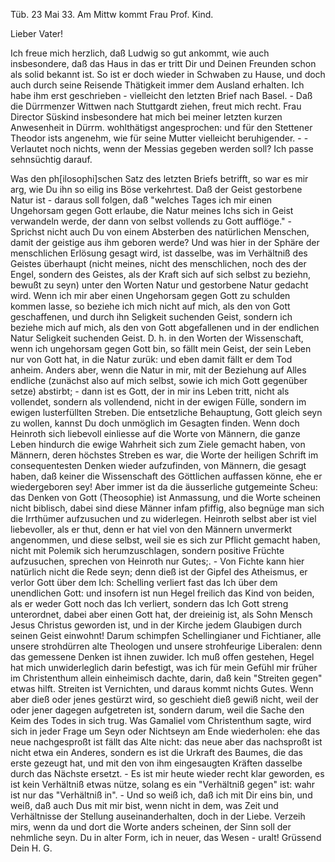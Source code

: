  Tüb. 23 Mai 33.
Am Mittw kommt Frau Prof. Kind.

Lieber Vater!

Ich freue mich herzlich, daß Ludwig so gut ankommt, wie auch insbesondere, daß das Haus in das er tritt Dir und Deinen Freunden schon als solid bekannt ist. So ist er doch wieder in Schwaben zu Hause, und doch auch durch seine Reisende Thätigkeit immer dem Ausland erhalten. Ich habe ihm erst geschrieben - vielleicht den letzten Brief nach Basel. - Daß die Dürrmenzer Wittwen nach Stuttgardt ziehen, freut mich recht. Frau Director Süskind insbesondere hat mich bei meiner letzten kurzen Anwesenheit in Dürrm. wohlthätigst angesprochen: und für den Stettener Theodor ists angenehm, wie für seine Mutter vielleicht beruhigender. - - Verlautet noch nichts, wenn der Messias gegeben werden soll? Ich passe sehnsüchtig darauf.

Was den ph[ilosophi]schen Satz des letzten Briefs betrifft, so war es mir arg, wie Du ihn so eilig ins Böse verkehrtest. Daß der Geist gestorbene Natur ist - daraus soll folgen, daß "welches Tages ich mir einen Ungehorsam gegen Gott erlaube, die Natur meines Ichs sich in Geist verwandeln werde, der dann von selbst vollends zu Gott aufflöge." - Sprichst nicht auch Du von einem Absterben des natürlichen Menschen, damit der geistige aus ihm geboren werde? Und was hier in der Sphäre der menschlichen Erlösung gesagt wird, ist dasselbe, was im Verhältniß des Geistes überhaupt (nicht meines, nicht des menschlichen, noch des der Engel, sondern des Geistes, als der Kraft sich auf sich selbst zu beziehn, bewußt zu seyn) unter den Worten Natur und gestorbene Natur gedacht wird. Wenn ich mir aber einen Ungehorsam gegen Gott zu schulden kommen lasse, so beziehe ich mich nicht auf mich, als den von Gott geschaffenen, und durch ihn Seligkeit suchenden Geist, sondern ich beziehe mich auf mich, als den von Gott abgefallenen und in der endlichen Natur Seligkeit suchenden Geist. D. h. in den Worten der Wissenschaft, wenn ich ungehorsam gegen Gott bin, so fällt mein Geist, der sein Leben nur von Gott hat, in die Natur zurük: und eben damit fällt er dem Tod anheim. Anders aber, wenn die Natur in mir, mit der Beziehung auf Alles endliche (zunächst also auf mich selbst, sowie ich mich Gott gegenüber setze) abstirbt; - dann ist es Gott, der in mir ins Leben tritt, nicht als vollendet, sondern als vollendend, nicht in der ewigen Fülle, sondern im ewigen lusterfüllten Streben. Die entsetzliche Behauptung, Gott gleich seyn zu wollen, kannst Du doch unmöglich im Gesagten finden. Wenn doch Heinroth sich liebevoll einliesse auf die Worte von Männern, die ganze Leben hindurch die ewige Wahrheit sich zum Ziele gemacht haben, von Männern, deren höchstes Streben es war, die Worte der heiligen Schrift im consequentesten Denken wieder aufzufinden, von Männern, die gesagt haben, daß keiner die Wissenschaft des Göttlichen auffassen könne, ehe er wiedergeboren sey! Aber immer ist da die äusserliche gutgemeinte Scheu: das Denken von Gott (Theosophie) ist Anmassung, und die Worte scheinen nicht biblisch, dabei sind diese Männer infam pfiffig, also begnüge man sich die Irrthümer aufzusuchen und zu widerlegen. Heinroth selbst aber ist viel liebevoller, als er thut, denn er hat viel von den Männern unvermerkt angenommen, und diese selbst, weil sie es sich zur Pflicht gemacht haben, nicht mit Polemik sich herumzuschlagen, sondern positive Früchte aufzusuchen, sprechen von Heinroth nur Gutes;. - Von Fichte kann hier natürlich nicht die Rede seyn; denn dieß ist der Gipfel des Atheismus, er verlor Gott über dem Ich: Schelling verliert fast das Ich über dem unendlichen Gott: und insofern ist nun Hegel freilich das Kind von beiden, als er weder Gott noch das Ich verliert, sondern das Ich Gott streng unterordnet, dabei aber einen Gott hat, der dreieinig ist, als Sohn Mensch Jesus Christus geworden ist, und in der Kirche jedem Glaubigen durch seinen Geist einwohnt! Darum schimpfen Schellingianer und Fichtianer, alle unsere strohdürren alte Theologen und unsere strohfeurige Liberalen: denn das gemessene Denken ist ihnen zuwider. Ich muß offen gestehen, Hegel hat mich unwiderleglich darin befestigt, was ich für mein Gefühl mir früher im Christenthum allein einheimisch dachte, darin, daß kein "Streiten gegen" etwas hilft. Streiten ist Vernichten, und daraus kommt nichts Gutes. Wenn aber dieß oder jenes gestürzt wird, so geschieht dieß gewiß nicht, weil der oder jener dagegen aufgetreten ist, sondern darum, weil die Sache den Keim des Todes in sich trug. Was Gamaliel vom Christenthum sagte, wird sich in jeder Frage um Seyn oder Nichtseyn am Ende wiederholen: ehe das neue nachgesproßt ist fällt das Alte nicht: das neue aber das nachsproßt ist nicht etwa ein Anderes, sondern es ist die Urkraft des Baumes, die das erste gezeugt hat, und mit den von ihm eingesaugten Kräften dasselbe durch das Nächste ersetzt. - Es ist mir heute wieder recht klar geworden, es ist kein Verhältniß etwas nütze, solang es ein "Verhältniß gegen" ist: wahr ist nur das "Verhältniß in". - Und so weiß ich, daß ich mit Dir eins bin, und weiß, daß auch Dus mit mir bist, wenn nicht in dem, was Zeit und Verhältnisse der Stellung auseinanderhalten, doch in der Liebe. Verzeih mirs, wenn da und dort die Worte anders scheinen, der Sinn soll der nehmliche seyn. Du in alter Form, ich in neuer, das Wesen - uralt! 
Grüssend
 Dein H. G.

